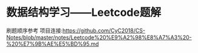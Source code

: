 # 数据结构学习——Leetcode题解

刷题顺序参考 项目连接:https://github.com/CyC2018/CS-Notes/blob/master/notes/Leetcode%20%E9%A2%98%E8%A7%A3%20-%20%E7%9B%AE%E5%BD%95.md